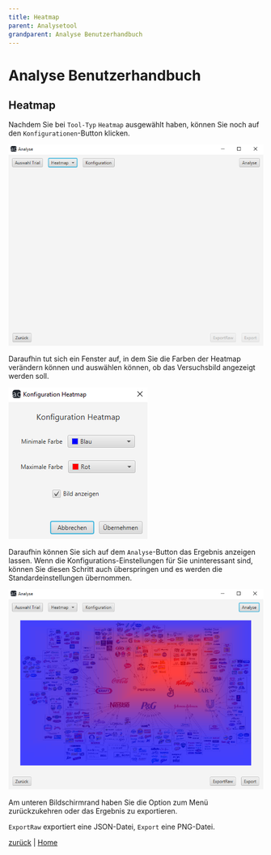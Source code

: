 ```yaml
---
title: Heatmap
parent: Analysetool
grandparent: Analyse Benutzerhandbuch
---
```

# Analyse Benutzerhandbuch

## Heatmap

Nachdem Sie bei `Tool-Typ` `Heatmap` ausgewählt haben, können Sie noch auf den `Konfigurationen`-Button klicken. 

![heatmap](resources/heatmap.PNG)

Daraufhin tut sich ein Fenster auf, in dem Sie die Farben der Heatmap verändern können und auswählen können, ob das Versuchsbild angezeigt werden soll.

![heatmap-konfig](resources/heatmap-konfig.PNG)

Daraufhin können Sie sich auf dem `Analyse`-Button das Ergebnis anzeigen lassen. Wenn die Konfigurations-Einstellungen für Sie uninteressant sind, können Sie diesen Schritt auch überspringen und es werden die Standardeinstellungen übernommen.

![heatmap-ergebnis](resources/heatmap-ergebnis.PNG)

Am unteren Bildschirmrand haben Sie die Option zum Menü zurückzukehren oder das Ergebnis zu exportieren.

`ExportRaw` exportiert eine JSON-Datei, `Export` eine PNG-Datei.

[zurück](index.md) | [Home](../../index.md)
